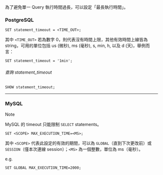 為了避免單一 Query 執行時間過長，可以設定「最長執行時間」。

### PostgreSQL

```PostgreSQL
SET statement_timeout = <TIME_OUT>;
```

其中 `<TIME_OUT>` 若為數字 0，則代表沒有時間上限，其他有效時間上線皆為 string，可用的單位包括 us (微秒), ms (毫秒), s, min, h, 以及 d (天)，舉例而言：

```PosgreSQL
SET statement_timeout = '1min';
```

###### 查詢 statement_timeout

```PostgreSQL
SHOW statement_timeout;
```

---

### MySQL

> [!Note]
> MySQL 的 timeout 只能限制 `SELECT` statements。

```MySQL
SET <SCOPE> MAX_EXECUTION_TIME=<MS>;
```

其中 `<SCOPE>` 代表此設定的有效的期間，可以為 `GLOBAL`（直到下次更改前）或 `SESSION`（僅本次連線 session）；`<MS>` 為一個整數，單位為 ms（毫秒）。

e.g.

```MySQL
SET GLOBAL MAX_EXECUTION_TIME=2000;
```
